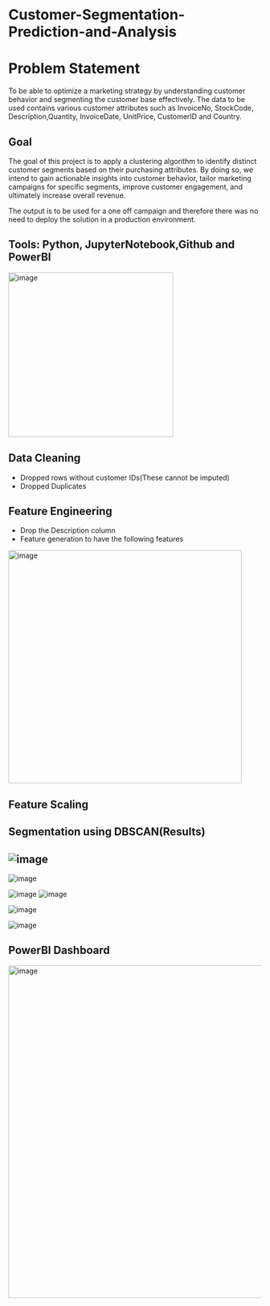 # Customer-Segmentation-Prediction-and-Analysis

# Problem Statement 
To be able to optimize a marketing strategy by understanding customer behavior and segmenting the customer base effectively. The data to be used contains various customer attributes such as InvoiceNo, StockCode, Description,Quantity, InvoiceDate, UnitPrice, CustomerID and Country. 
## Goal
The goal of this project is to apply a clustering algorithm to identify distinct customer segments based on their purchasing attributes. By doing so, we intend to gain actionable insights into customer behavior, tailor marketing campaigns for specific segments, improve customer engagement, and ultimately increase overall revenue.

The output is to be used for a one off campaign and therefore there was no need to deploy the solution in a production environment.

## Tools: Python, JupyterNotebook,Github and PowerBI

<img width="328" alt="image" src="https://github.com/Jnjerry/Customer-Segmentation-Prediction-and-Analysis/assets/19590985/cd0e72f5-d743-42ec-a023-2277a590a40f">

## Data Cleaning
- Dropped rows without customer IDs(These cannot be imputed)
- Dropped Duplicates

## Feature Engineering
- Drop the Description column
- Feature generation to have the following features
<img width="464" alt="image" src="https://github.com/Jnjerry/Customer-Segmentation-Prediction-and-Analysis/assets/19590985/2157d9d8-609f-4c9f-8b9e-f3cea066c841">
 
## Feature Scaling

## Segmentation using DBSCAN(Results)
![image](https://github.com/Jnjerry/Customer-Segmentation-Prediction-and-Analysis/assets/19590985/170b76d8-bfb6-41eb-8b86-601b3aaf8ca6)
---
![image](https://github.com/Jnjerry/Customer-Segmentation-Prediction-and-Analysis/assets/19590985/cf661301-db8c-4c60-8ccf-8df12cfc9ee4) 

![image](https://github.com/Jnjerry/Customer-Segmentation-Prediction-and-Analysis/assets/19590985/9f7262fb-bf76-4d16-86aa-692c764316f0)
![image](https://github.com/Jnjerry/Customer-Segmentation-Prediction-and-Analysis/assets/19590985/3a309145-ce18-4b20-8724-78db332669f6)

![image](https://github.com/Jnjerry/Customer-Segmentation-Prediction-and-Analysis/assets/19590985/e335e6f5-ff7e-423f-bc93-31d6bb768358)

![image](https://github.com/Jnjerry/Customer-Segmentation-Prediction-and-Analysis/assets/19590985/6622605e-0589-41a7-8e47-8b4b44824c7f)

## PowerBI Dashboard

<img width="662" alt="image" src="https://github.com/Jnjerry/Customer-Segmentation-Prediction-and-Analysis/assets/19590985/235da30d-8b4c-4ae3-82a7-4dd191772f11">






